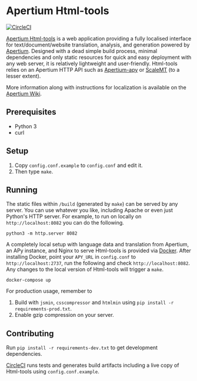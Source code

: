 Apertium Html-tools
====================

[![CircleCI](https://circleci.com/gh/apertium/apertium-html-tools.svg?style=svg)](https://circleci.com/gh/apertium/apertium-html-tools)

[Apertium Html-tools][1] is a web application providing a fully localised
interface for text/document/website translation, analysis, and generation
powered by [Apertium][2]. Designed with a dead simple build process, minimal
dependencies and only static resources for quick and easy deployment with
any web server, it is relatively lightweight and user-friendly. Html-tools
relies on an Apertium HTTP API such as [Apertium-apy][3] or [ScaleMT][4]
(to a lesser extent).

More information along with instructions for localization is available on the
[Apertium Wiki][5].

Prerequisites
-------------

* Python 3
* curl

Setup
-----

1. Copy `config.conf.example` to `config.conf` and edit it.
1. Then type `make`.

Running
-------

The static files within `/build` (generated by `make`) can be served by any
server. You can use whatever you like, including Apache or even just Python's
HTTP server. For example, to run on locally on `http://localhost:8082` you
can do the following.

    python3 -m http.server 8082

A completely local setup with language data and translation from Apertium,
an APy instance, and Nginx to serve Html-tools is provided via [Docker][6].
After installing Docker, point your `APY_URL` in `config.conf` to
`http://localhost:2737`, run the following and check `http://localhost:8082`.
Any changes to the local version of Html-tools will trigger a `make`.

    docker-compose up

For production usage, remember to

1. Build with `jsmin`, `csscompressor` and `htmlmin` using
   `pip install -r requirements-prod.txt`.
1. Enable gzip compression on your server.

Contributing
------------

Run `pip install -r requirements-dev.txt` to get development dependencies.

[CircleCI][7] runs tests and generates build artifacts including
a live copy of Html-tools using `config.conf.example`.

[1]: http://wiki.apertium.org/wiki/Apertium-html-tools
[2]: http://apertium.org
[3]: http://wiki.apertium.org/wiki/Apertium-apy
[4]: http://wiki.apertium.org/wiki/ScaleMT
[5]: http://wiki.apertium.org/wiki/Apertium-html-tools
[6]: https://www.docker.com/
[7]: https://circleci.com/
